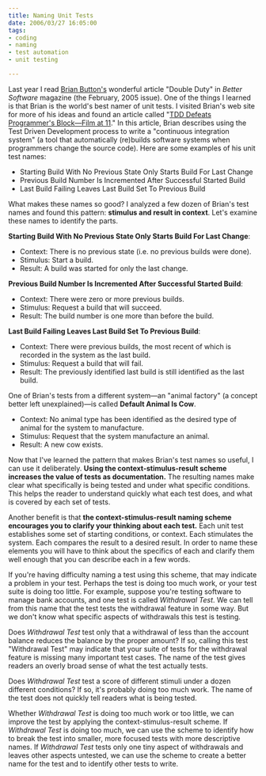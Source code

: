 ```yaml
--- 
title: Naming Unit Tests
date: 2006/03/27 16:05:00
tags: 
- coding
- naming
- test automation
- unit testing

---
```


<p>Last year I read <a href="http://www.agileprogrammer.com/oneagilecoder/">Brian Button's</a> wonderful article "Double Duty" in <em>Better Software</em> magazine (the February, 2005 issue). One of the things I learned is that Brian is the world's best namer of unit tests. I visited Brian's web site for more of his ideas and found an article called "<a href="http://www.agileprogrammer.com/oneagilecoder/archive/2005/03/27/3078.aspx">TDD Defeats Programmer's Block—Film at 11</a>." In this article, Brian describes using the Test Driven Development process to write a "continuous integration system" (a tool that automatically (re)builds software systems when programmers change the source code). Here are some examples of his unit test names:</p>

<ul>
	<li>Starting Build With No Previous State Only Starts Build For Last Change</li>
	<li>Previous Build Number Is Incremented After Successful Started Build</li>
	<li>Last Build Failing Leaves Last Build Set To Previous Build</li>
</ul>
What makes these names so good?  I analyzed a few dozen of Brian's test names and found this pattern:  <strong>stimulus and result in context</strong>.  Let's examine these names to identify the parts.

<strong>Starting Build With No Previous State Only Starts Build For Last Change</strong>:
<ul>
	<li>Context:  There is no previous state (i.e. no previous builds were done).</li>
	<li>Stimulus:  Start a build.</li>
	<li>Result:  A build was started for only the last change.</li>
</ul>
<strong>Previous Build Number Is Incremented After Successful Started Build</strong>:
<ul>
	<li>Context:  There were zero or more previous builds.</li>
	<li>Stimulus:  Request a build that will succeed.</li>
	<li>Result:  The build number is one more than before the build.</li>
</ul>
<strong>Last Build Failing Leaves Last Build Set To Previous Build</strong>:
<ul>
	<li>Context:  There were previous builds, the most recent of which is recorded in the system as the last build.</li>
	<li>Stimulus:  Request a build that will fail.</li>
	<li>Result:  The previously identified last build is still identified as the last build.</li>
</ul>
One of Brian's tests from a different system—an "animal factory" (a concept better left unexplained)—is called <strong>Default Animal Is Cow</strong>.
<ul>
	<li>Context:  No animal type has been identified as the desired type of animal for the system to manufacture.</li>
	<li>Stimulus:  Request that the system manufacture an animal.</li>
	<li>Result:  A new cow exists.</li>
</ul>
Now that I've learned the pattern that makes Brian's test names so useful, I can use it deliberately.  <strong>Using the context-stimulus-result scheme increases the value of tests as documentation.</strong> The resulting names make clear what specifically is being tested and under what specific conditions. This helps the reader to understand quickly what each test does, and what is covered by each set of tests.

Another benefit is that <strong>the context-stimulus-result naming scheme encourages you to clarify your thinking about each test.</strong> Each unit test establishes some set of starting conditions, or context. Each stimulates the system. Each compares the result to a desired result. In order to name these elements you will have to think about the specifics of each and clarify them well enough that you can describe each in a few words.

If you're having difficulty naming a test using this scheme, that may indicate a problem in your test. Perhaps the test is doing too much work, or your test suite is doing too little. For example, suppose you're testing software to manage bank accounts, and one test is called <em>Withdrawal Test</em>. We can tell from this name that the test tests the withdrawal feature in some way. But we don't know what specific aspects of withdrawals this test is testing.

Does <em>Withdrawal Test</em> test only that a withdrawal of less than the account balance reduces the balance by the proper amount? If so, calling this test "Withdrawal Test" may indicate that your suite of tests for the withdrawal feature is missing many important test cases. The name of the test gives readers an overly broad sense of what the test actually tests.

Does <em>Withdrawal Test</em> test a score of different stimuli under a dozen different conditions? If so, it's probably doing too much work. The name of the test does not quickly tell readers what is being tested.

Whether <em>Withdrawal Test</em> is doing too much work or too little, we can improve the test by applying the context-stimulus-result scheme.  If <em>Withdrawal Test</em> is doing too much, we can use the scheme to identify how to break the test into smaller, more focused tests with more descriptive names. If <em>Withdrawal Test</em> tests only one tiny aspect of withdrawals and leaves other aspects untested, we can use the scheme to create a better name for the test and to identify other tests to write.
